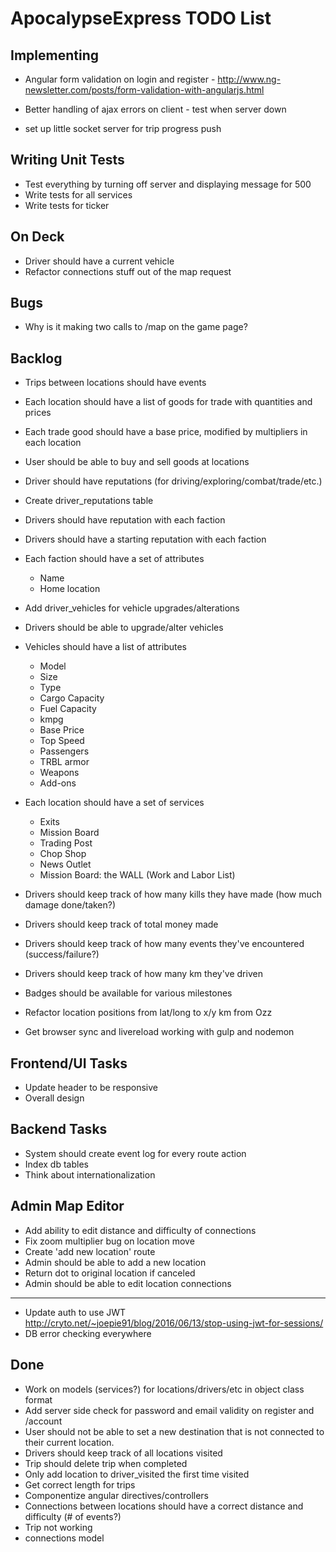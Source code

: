 # ApocalypseExpress TODO List

## Implementing

* Angular form validation on login and register - http://www.ng-newsletter.com/posts/form-validation-with-angularjs.html

* Better handling of ajax errors on client - test when server down
* set up little socket server for trip progress push

## Writing Unit Tests

* Test everything by turning off server and displaying message for 500
* Write tests for all services
* Write tests for ticker

## On Deck

* Driver should have a current vehicle
* Refactor connections stuff out of the map request

## Bugs

* Why is it making two calls to /map on the game page?

## Backlog

* Trips between locations should have events

* Each location should have a list of goods for trade with quantities and prices
* Each trade good should have a base price, modified by multipliers in each location
* User should be able to buy and sell goods at locations

* Driver should have reputations (for driving/exploring/combat/trade/etc.)
* Create driver_reputations table

* Drivers should have reputation with each faction
* Drivers should have a starting reputation with each faction
* Each faction should have a set of attributes
  * Name
  * Home location

* Add driver_vehicles for vehicle upgrades/alterations
* Drivers should be able to upgrade/alter vehicles

* Vehicles should have a list of attributes
  * Model
  * Size
  * Type
  * Cargo Capacity
  * Fuel Capacity
  * kmpg
  * Base Price
  * Top Speed
  * Passengers
  * TRBL armor
  * Weapons
  * Add-ons

* Each location should have a set of services
  * Exits
  * Mission Board
  * Trading Post
  * Chop Shop
  * News Outlet
  * Mission Board: the WALL (Work and Labor List)

* Drivers should keep track of how many kills they have made (how much damage done/taken?)
* Drivers should keep track of total money made
* Drivers should keep track of how many events they've encountered (success/failure?)
* Drivers should keep track of how many km they've driven
* Badges should be available for various milestones

* Refactor location positions from lat/long to x/y km from Ozz
* Get browser sync and livereload working with gulp and nodemon

## Frontend/UI Tasks

* Update header to be responsive
* Overall design

## Backend Tasks

* System should create event log for every route action
* Index db tables
* Think about internationalization

## Admin Map Editor

* Add ability to edit distance and difficulty of connections
* Fix zoom multiplier bug on location move
* Create 'add new location' route
* Admin should be able to add a new location
* Return dot to original location if canceled
* Admin should be able to edit location connections

----
* Update auth to use JWT
http://cryto.net/~joepie91/blog/2016/06/13/stop-using-jwt-for-sessions/
* DB error checking everywhere

## Done

* Work on models (services?) for locations/drivers/etc in object class format
* Add server side check for password and email validity on register and /account
* User should not be able to set a new destination that is not connected to their current location.
* Drivers should keep track of all locations visited
* Trip should delete trip when completed
* Only add location to driver_visited the first time visited
* Get correct length for trips
* Componentize angular directives/controllers
* Connections between locations should have a correct distance and difficulty (# of events?)
* Trip not working
* connections model

